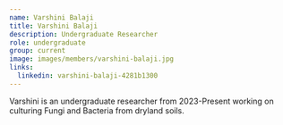 ```yaml
---
name: Varshini Balaji
title: Varshini Balaji
description: Undergraduate Researcher
role: undergraduate
group: current
image: images/members/varshini-balaji.jpg
links:
  linkedin: varshini-balaji-4281b1300
---
```


Varshini is an undergraduate researcher from 2023-Present working on culturing Fungi and Bacteria from dryland soils.
